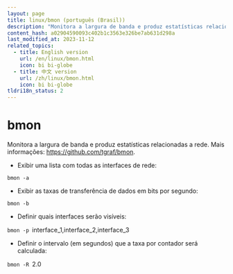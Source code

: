 ```yaml
---
layout: page
title: linux/bmon (português (Brasil))
description: "Monitora a largura de banda e produz estatísticas relacionadas a rede."
content_hash: a02904590093c402b1c3563e326be7ab631d298a
last_modified_at: 2023-11-12
related_topics:
  - title: English version
    url: /en/linux/bmon.html
    icon: bi bi-globe
  - title: 中文 version
    url: /zh/linux/bmon.html
    icon: bi bi-globe
tldri18n_status: 2
---
```

# bmon

Monitora a largura de banda e produz estatísticas relacionadas a rede.
Mais informações: <https://github.com/tgraf/bmon>.

- Exibir uma lista com todas as interfaces de rede:

`bmon -a`

- Exibir as taxas de transferência de dados em bits por segundo:

`bmon -b`

- Definir quais interfaces serão visíveis:

`bmon -p `<span class="tldr-var badge badge-pill bg-dark-lm bg-white-dm text-white-lm text-dark-dm font-weight-bold">interface_1,interface_2,interface_3</span>

- Definir o intervalo (em segundos) que a taxa por contador será calculada:

`bmon -R `<span class="tldr-var badge badge-pill bg-dark-lm bg-white-dm text-white-lm text-dark-dm font-weight-bold">2.0</span>
